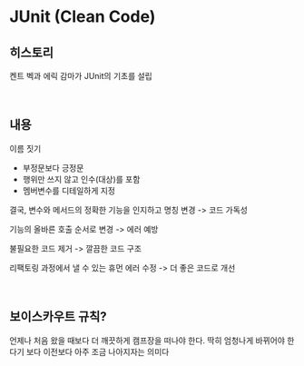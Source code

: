 # JUnit (Clean Code)

## 히스토리
켄트 벡과 에릭 감마가 JUnit의 기초를 설립

<br>

## 내용
이름 짓기
- 부정문보다 긍정문
- 행위만 쓰지 않고 인수(대상)를 포함
- 멤버변수를 디테일하게 지정

결국,
변수와 메서드의 정확한 기능을 인지하고 명칭 변경 -> 코드 가독성

기능의 올바른 호출 순서로 변경 -> 에러 예방

불필요한 코드 제거 -> 깔끔한 코드 구조

리팩토링 과정에서 낼 수 있는 휴먼 에러 수정 -> 더 좋은 코드로 개선

<br>

## 보이스카우트 규칙?
언제나 처음 왔을 때보다 더 깨끗하게 캠프장을 떠나야 한다.
딱히 엄청나게 바뀌어야 한다기 보다 이전보다 아주 조금 나아지자는 의미다
